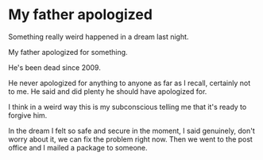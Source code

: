 # My father apologized
Something really weird happened in a dream last night.

My father apologized for something. 

He's been dead since 2009.

He never apologized for anything to anyone as far as I recall, certainly not to me. He said and did plenty he should have apologized for.

I think in a weird way this is my subconscious telling me that it's ready to forgive him. 

In the dream I felt so safe and secure in the moment, I said genuinely, don't worry about it, we can fix the problem right now. Then we went to the post office and I mailed a package to someone.

